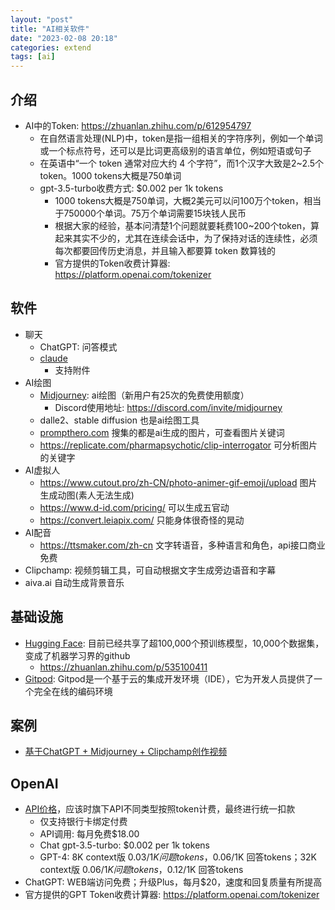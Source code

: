 ```yaml
---
layout: "post"
title: "AI相关软件"
date: "2023-02-08 20:18"
categories: extend
tags: [ai]
---
```


## 介绍

- AI中的Token: https://zhuanlan.zhihu.com/p/612954797
    - 在自然语言处理(NLP)中，token是指一组相关的字符序列，例如一个单词或一个标点符号，还可以是比词更高级别的语言单位，例如短语或句子
    - 在英语中“一个 token 通常对应大约 4 个字符”，而1个汉字大致是2~2.5个token。1000 tokens大概是750单词
    - gpt-3.5-turbo收费方式: $0.002 per 1k tokens
        - 1000 tokens大概是750单词，大概2美元可以问100万个token，相当于750000个单词。75万个单词需要15块钱人民币
        - 根据大家的经验，基本问清楚1个问题就要耗费100~200个token，算起来其实不少的，尤其在连续会话中，为了保持对话的连续性，必须每次都要回传历史消息，并且输入都要算 token 数算钱的
        - 官方提供的Token收费计算器: https://platform.openai.com/tokenizer

## 软件

- 聊天
    - ChatGPT: 问答模式
    - [claude](https://claude.ai)
        - 支持附件
- AI绘图
    - [Midjourney](https://www.midjourney.com/): ai绘图（新用户有25次的免费使用额度）
        - Discord使用地址: https://discord.com/invite/midjourney
    - dalle2、stable diffusion 也是ai绘图工具
    - [prompthero.com](https://prompthero.com) 搜集的都是ai生成的图片，可查看图片关键词
    - https://replicate.com/pharmapsychotic/clip-interrogator 可分析图片的关键字
- AI虚拟人
    - https://www.cutout.pro/zh-CN/photo-animer-gif-emoji/upload 图片生成动图(素人无法生成)
    - https://www.d-id.com/pricing/ 可以生成五官动
    - https://convert.leiapix.com/ 只能身体很奇怪的晃动
- AI配音
    - https://ttsmaker.com/zh-cn 文字转语音，多种语言和角色，api接口商业免费
- Clipchamp: 视频剪辑工具，可自动根据文字生成旁边语音和字幕
- aiva.ai 自动生成背景音乐

## 基础设施

- [Hugging Face](http://www.huggingface.co): 目前已经共享了超100,000个预训练模型，10,000个数据集，变成了机器学习界的github
    - https://zhuanlan.zhihu.com/p/535100411
- [Gitpod](https://www.gitpod.io/): Gitpod是一个基于云的集成开发环境（IDE），它为开发人员提供了一个完全在线的编码环境

## 案例

- [基于ChatGPT + Midjourney + Clipchamp创作视频](https://www.bilibili.com/video/BV1wW4y1G7a3)

## OpenAI

- [API价格](https://openai.com/pricing)，应该时旗下API不同类型按照token计费，最终进行统一扣款
    - 仅支持银行卡绑定付费
    - API调用: 每月免费$18.00
    - Chat gpt-3.5-turbo: $0.002 per 1k tokens
    - GPT-4: 8K context版 $0.03/1K 问题tokens，$0.06/1K 回答tokens；32K context版 $0.06/1K 问题tokens，$0.12/1K 回答tokens
- ChatGPT: WEB端访问免费；升级Plus，每月$20，速度和回复质量有所提高
- 官方提供的GPT Token收费计算器: https://platform.openai.com/tokenizer
